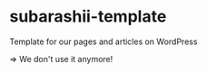 # subarashii-template
Template for our pages and articles on WordPress

=> We don't use it anymore!
